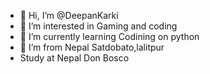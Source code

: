 - 👋 Hi, I’m @DeepanKarki
- 👀 I’m interested in Gaming and coding
- 🌱 I’m currently learning Codining on python
- 💞️ I’m from Nepal Satdobato,lalitpur
- Study at Nepal Don Bosco
 
<!---
DeepanKarki/DeepanKarki is a ✨ special ✨ repository because its `README.md` (this file) appears on your GitHub profile.
You can click the Preview link to take a look at your changes.
--->
